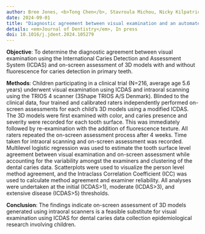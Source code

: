 ```yaml
---
author: Bree Jones, <b>Tong Chen</b>, Stavroula Michou, Nicky Kilpatrick, David P. Burgner, Christoph Vannahme, Mihiri Silva
date: 2024-09-01
title: "Diagnostic agreement between visual examination and an automated scanner system with fluorescence for detecting and classifying occlusal carious lesions in primary teeth"
details: <em>Journal of Dentistry</em>, In press
doi: 10.1016/j.jdent.2024.105279
---
```


<b>Objective</b>: To determine the diagnostic agreement between visual examination using the International Caries Detection and Assessment System (ICDAS) and on-screen assessment of 3D models with and without fluorescence for caries detection in primary teeth. 

<b>Methods</b>: Children participating in a clinical trial (N=216, average age 5.6 years) underwent visual examination using ICDAS and intraoral scanning using the TRIOS 4 scanner (3Shape TRIOS A/S Denmark). Blinded to the clinical data, four trained and calibrated raters independently performed on-screen assessments for each child’s 3D models using a modified ICDAS. The 3D models were first examined with color, and caries presence and severity were recorded for each tooth surface. This was immediately followed by re-examination with the addition of fluorescence texture. All raters repeated the on-screen assessment process after 4 weeks. Time taken for intraoral scanning and on-screen assessment was recorded. Multilevel logistic regression was used to estimate the tooth surface level agreement between visual examination and on-screen assessment while accounting for the variability amongst the examiners and clustering of the dental caries data. Scatterplots were used to visualize the person level method agreement, and the Intraclass Correlation Coefficient (ICC) was used to calculate method agreement and examiner reliability. All analyses were undertaken at the initial (ICDAS>1), moderate (ICDAS>3), and extensive disease (ICDAS>5) thresholds. 

<b>Conclusion</b>: The findings indicate on-screen assessment of 3D models generated using intraoral scanners is a feasible substitute for visual examination using ICDAS for dental caries data collection epidemiological research involving children.

